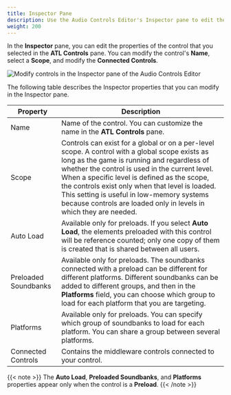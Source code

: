 ```yaml
---
title: Inspector Pane
description: Use the Audio Controls Editor's Inspector pane to edit the properties of the currently selected control in Open 3D Engine.
weight: 200
---
```


In the **Inspector** pane, you can edit the properties of the control that you selected in the **ATL Controls** pane. You can modify the control's **Name**, select a **Scope**, and modify the **Connected Controls**.

![Modify controls in the Inspector pane of the Audio Controls Editor](/images/user-guide/audio/audio-atl-editor-inspector.png)

The following table describes the Inspector properties that you can modify in the Inspector pane.

| Property | Description |
| --- | --- |
| Name |  Name of the control. You can customize the name in the **ATL Controls** pane.   |
| Scope |  Controls can exist for a global or on a per-level scope. A control with a global scope exists as long as the game is running and regardless of whether the control is used in the current level. When a specific level is defined as the scope, the controls exist only when that level is loaded. This setting is useful in low-memory systems because controls are loaded only in levels in which they are needed.  |
| Auto Load |  Available only for preloads. If you select **Auto Load**, the elements preloaded with this control will be reference counted; only one copy of them is created that is shared between all users.   |
| Preloaded Soundbanks |  Available only for preloads. The soundbanks connected with a preload can be different for different platforms. Different soundbanks can be added to different groups, and then in the **Platforms** field, you can choose which group to load for each platform that you are targeting.  |
| Platforms |  Available only for preloads. You can specify which group of soundbanks to load for each platform. You can share a group between several platforms.  |
| Connected Controls |  Contains the middleware controls connected to your control.  |

{{< note >}}
The **Auto Load**, **Preloaded Soundbanks**, and **Platforms** properties appear only when the control is a **Preload**.
{{< /note >}}
